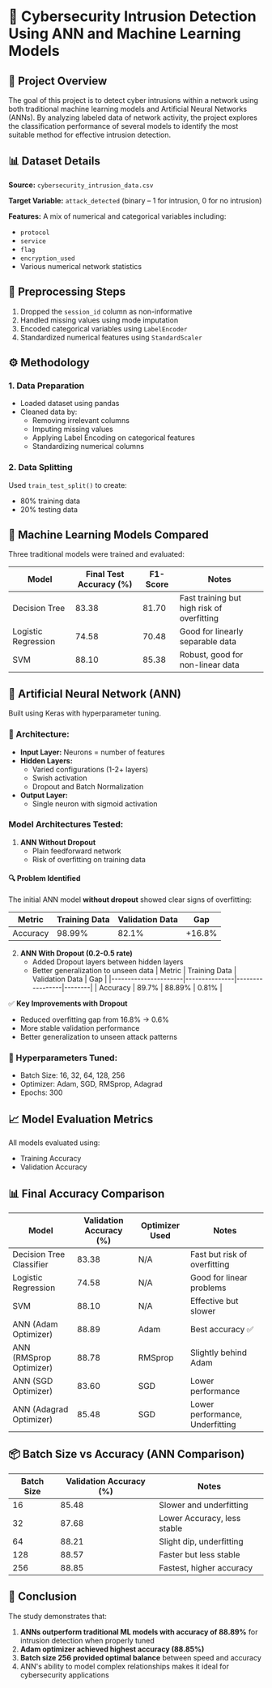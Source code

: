 # 🧠 Cybersecurity Intrusion Detection Using ANN and Machine Learning Models

## 📁 Project Overview
The goal of this project is to detect cyber intrusions within a network using both traditional machine learning models and Artificial Neural Networks (ANNs). By analyzing labeled data of network activity, the project explores the classification performance of several models to identify the most suitable method for effective intrusion detection.

## 📊 Dataset Details
**Source:** `cybersecurity_intrusion_data.csv`

**Target Variable:** `attack_detected` (binary – 1 for intrusion, 0 for no intrusion)

**Features:** A mix of numerical and categorical variables including:
- `protocol`
- `service`
- `flag`
- `encryption_used`
- Various numerical network statistics

## 🔧 Preprocessing Steps
1. Dropped the `session_id` column as non-informative
2. Handled missing values using mode imputation
3. Encoded categorical variables using `LabelEncoder`
4. Standardized numerical features using `StandardScaler`

## ⚙️ Methodology

### 1. Data Preparation
- Loaded dataset using pandas
- Cleaned data by:
  - Removing irrelevant columns
  - Imputing missing values
  - Applying Label Encoding on categorical features
  - Standardizing numerical columns

### 2. Data Splitting
Used `train_test_split()` to create:
- 80% training data
- 20% testing data

## 🤖 Machine Learning Models Compared
Three traditional models were trained and evaluated:

| Model                | Final Test Accuracy (%) |   F1-Score   | Notes                                      |
|----------------------|-------------------------|--------------|--------------------------------------------|
| Decision Tree        | 83.38                   | 81.70        | Fast training but high risk of overfitting |
| Logistic Regression  | 74.58                   | 70.48        | Good for linearly separable data           |
| SVM                  | 88.10                   | 85.38        | Robust, good for non-linear data           |

## 🧠 Artificial Neural Network (ANN)
Built using Keras with hyperparameter tuning.

### 🔨 Architecture:
- **Input Layer:** Neurons = number of features
- **Hidden Layers:**
  - Varied configurations (1-2+ layers)
  - Swish activation
  - Dropout and Batch Normalization
- **Output Layer:**
  - Single neuron with sigmoid activation
    
### Model Architectures Tested:
1. **ANN Without Dropout**
   - Plain feedforward network
   - Risk of overfitting on training data
#### 🔍 Problem Identified
The initial ANN model **without dropout** showed clear signs of overfitting:

| Metric               | Training Data | Validation Data | Gap    |
|----------------------|---------------|-----------------|--------|
| Accuracy             | 98.99%        | 82.1%           | +16.8% |

2. **ANN With Dropout (0.2-0.5 rate)**
   - Added Dropout layers between hidden layers
   - Better generalization to unseen data
| Metric               | Training Data | Validation Data | Gap    |
|----------------------|---------------|-----------------|--------|
| Accuracy             | 89.7%         | 88.89%          | 0.81%  |  

✅ **Key Improvements with Dropout**
- Reduced overfitting gap from 16.8% → 0.6%
- More stable validation performance
- Better generalization to unseen attack patterns
     
### 🧪 Hyperparameters Tuned:
- Batch Size: 16, 32, 64, 128, 256
- Optimizer: Adam, SGD, RMSprop, Adagrad
- Epochs: 300 

## 📈 Model Evaluation Metrics
All models evaluated using:
- Training Accuracy
- Validation Accuracy

## 📊 Final Accuracy Comparison

| Model                         | Validation Accuracy (%) | Optimizer Used | Notes                              |
|-------------------------------|-------------------------|----------------|------------------------------------|
| Decision Tree Classifier      | 83.38                   | N/A            | Fast but risk of overfitting       |
| Logistic Regression           | 74.58                   | N/A            | Good for linear problems           |
| SVM                           | 88.10                   | N/A            | Effective but slower               |
| ANN (Adam Optimizer)          | 88.89                   | Adam           | Best accuracy ✅                   |
| ANN (RMSprop Optimizer)       | 88.78                   | RMSprop        | Slightly behind Adam               |
| ANN (SGD Optimizer)           | 83.60                   | SGD            | Lower performance                  |
| ANN (Adagrad Optimizer)       | 85.48                   | SGD            | Lower performance, Underfitting    |

## 📦 Batch Size vs Accuracy (ANN Comparison)

| Batch Size | Validation Accuracy (%) | Notes                              |
|------------|-------------------------|------------------------------------|
| 16         | 85.48                   | Slower and underfitting            |
| 32         | 87.68                   | Lower Accuracy, less stable        |
| 64         | 88.21                   | Slight dip, underfitting           |
| 128        | 88.57                   | Faster but less stable             |
| 256        | 88.85                   | Fastest, higher accuracy           |

## 📌 Conclusion
The study demonstrates that:
1. **ANNs outperform traditional ML models with accuracy of 88.89%** for intrusion detection when properly tuned
2. **Adam optimizer achieved highest accuracy (88.85%)**
3. **Batch size 256 provided optimal balance** between speed and accuracy
4. ANN's ability to model complex relationships makes it ideal for cybersecurity applications

